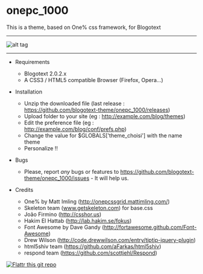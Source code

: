 onepc_1000
==========

This is a theme, based on One% css framework, for Blogotext

---

![alt tag](http://www.xoofoo.org/uploads/thm_blogotext/onepc_1000.png)

---

- Requirements
  * Blogotext 2.0.2.x
  * A CSS3 / HTML5 compatible Browser (Firefox, Opera…)

- Installation
  * Unzip the downloaded file (last release : https://github.com/blogotext-theme/onepc_1000/releases)
  * Upload folder to your site (eg : http://example.com/blog/themes)
  * Edit the preference file  (eg : http://example.com/blog/conf/prefs.php)
  * Change the value for $GLOBALS['theme_choisi'] with the name theme
  * Personalize !!

- Bugs
  * Please, report *any* bugs or features to https://github.com/blogotext-theme/onepc_1000/issues - It will help us.
  
- Credits
  * One% by Matt Imling (http://onepcssgrid.mattimling.com/)
  * Skeleton team (www.getskeleton.com) for base.css
  * João Firmino (http://csshor.us)
  * Hakim El Hattab (http://lab.hakim.se/fokus)
  * Font Awesome by Dave Gandy (http://fortawesome.github.com/Font-Awesome)
  * Drew Wilson (http://code.drewwilson.com/entry/tiptip-jquery-plugin)
  * html5shiv team (https://github.com/aFarkas/html5shiv)
  * respond team (https://github.com/scottjehl/Respond)


 [![Flattr this git repo](http://api.flattr.com/button/flattr-badge-large.png)](http://flattr.com/thing/734525/Blogotext)
